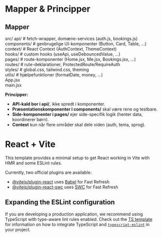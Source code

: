 # Mapper & Principper
## Mapper
src/
  api/            # fetch-wrapper, domæne-services (auth.js, bookings.js)</br>
  components/     # genbrugelige UI-komponenter (Button, Card, Table, ...)</br>
  context/        # React Context (AuthContext, ThemeContext)</br>
  hooks/          # custom hooks (useApi, useDebouncedValue, ...)</br>
  pages/          # route-komponenter (Home.jsx, Me.jsx, Bookings.jsx, ...)</br>
  routes/         # rute-deklarationer, ProtectedRoute/RequireAuth</br>
  styles/         # global.css, tailwind.css, theming</br>
  utils/          # hjælpefunktioner (formatDate, money, ...)</br>
  App.jsx</br>
  main.jsx</br>

**Principper:**

- **API-kald bor i api/**, ikke spredt i komponenter.
- **Præsentationskomponenter i components/** skal være rene og testbare.
- **Side-komponenter i pages/** ejer side-specifik logik (henter data, koordinerer børn).
- **Context** kun når flere områder skal dele viden (auth, tema, sprog).





# React + Vite

This template provides a minimal setup to get React working in Vite with HMR and some ESLint rules.

Currently, two official plugins are available:

- [@vitejs/plugin-react](https://github.com/vitejs/vite-plugin-react/blob/main/packages/plugin-react) uses [Babel](https://babeljs.io/) for Fast Refresh
- [@vitejs/plugin-react-swc](https://github.com/vitejs/vite-plugin-react/blob/main/packages/plugin-react-swc) uses [SWC](https://swc.rs/) for Fast Refresh

## Expanding the ESLint configuration

If you are developing a production application, we recommend using TypeScript with type-aware lint rules enabled. Check out the [TS template](https://github.com/vitejs/vite/tree/main/packages/create-vite/template-react-ts) for information on how to integrate TypeScript and [`typescript-eslint`](https://typescript-eslint.io) in your project.

